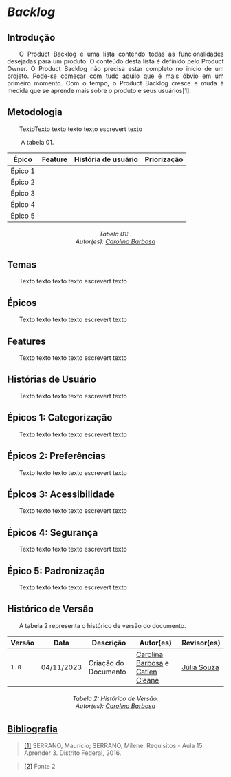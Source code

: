 # ***Backlog***

## **Introdução**
<p align="justify">
&emsp;&emsp;O Product Backlog é uma lista contendo todas as funcionalidades desejadas para
um produto. O conteúdo desta lista é definido pelo Product Owner. O Product
Backlog não precisa estar completo no início de um projeto. Pode-se começar
com tudo aquilo que é mais óbvio em um primeiro momento. Com o tempo, o
Product Backlog cresce e muda à medida que se aprende mais sobre o produto e
seus usuários[1].
</p>

## **Metodologia**
<p align="justify">
&emsp;&emsp;TextoTexto 
texto texto texto escrevert  texto
</p>

<p align="justify">
&emsp;&emsp; A tabela 01.
</p>

| Épico | Feature | História de usuário | Priorização | 
| ------ | ---- | --------- | --------- | 
|  Épico 1 |  |  |  |  
|  Épico 2 |  |  |  |  
|  Épico 3 |  |  |  | 
|  Épico 4 |  |  |  | 
|  Épico 5 |  |  |  |    
<p align="justify">
<h6 align= "center"> Tabela 01: .
<br> Autor(es): <a href="https://github.com/CarolinaBarb">Carolina Barbosa</a></h6>
</p>

## **Temas**
<p align="justify">
&emsp;&emsp;Texto 
texto texto texto escrevert  texto
</p>

## **Épicos**
<p align="justify">
&emsp;&emsp;Texto 
texto texto texto escrevert  texto
</p>

## **Features**
<p align="justify">
&emsp;&emsp;Texto 
texto texto texto escrevert  texto
</p>

## **Histórias de Usuário**
<p align="justify">
&emsp;&emsp;Texto 
texto texto texto escrevert  texto
</p>

## **Épicos 1: Categorização**
<p align="justify">
&emsp;&emsp;Texto 
texto texto texto escrevert  texto
</p>

## **Épicos 2: Preferências**
<p align="justify">
&emsp;&emsp;Texto 
texto texto texto escrevert  texto
</p>

## **Épicos 3: Acessibilidade**
<p align="justify">
&emsp;&emsp;Texto 
texto texto texto escrevert  texto
</p>

## **Épicos 4: Segurança**
<p align="justify">
&emsp;&emsp;Texto 
texto texto texto escrevert  texto
</p>

## **Épico 5: Padronização**
<p align="justify">
&emsp;&emsp;Texto 
texto texto texto escrevert  texto
</p>


## **Histórico de Versão**
<p align="justify">
&emsp;&emsp;A tabela 2 representa o histórico de versão do documento.
</p>

| Versão | Data | Descrição | Autor(es) | Revisor(es) |
| ------ | ---- | --------- | --------- | ---------- |
| `1.0`  | 04/11/2023 | Criação do Documento | [Carolina Barbosa](https://github.com/CarolinaBarb) e [Catlen Cleane](https://github.com/catlenc) |  [Júlia Souza](https://github.com/JuliaSSouza) |
<h6 align= "center"> Tabela 2: Histórico de Versão.
<br> Autor(es): <a href="https://github.com/CarolinaBarb">Carolina Barbosa </h6>

## **Bibliografia**
> <a href="https://aprender3.unb.br/pluginfile.php/2692826/mod_resource/content/1/Requisitos%20-%20Aula%2015a.pdf">[1]</a> SERRANO, Maurício; SERRANO, Milene. Requisitos - Aula 15. Aprender 3. Distrito Federal, 2016. 

> <a href="https://Link_da_fonte">[2]</a> Fonte 2
